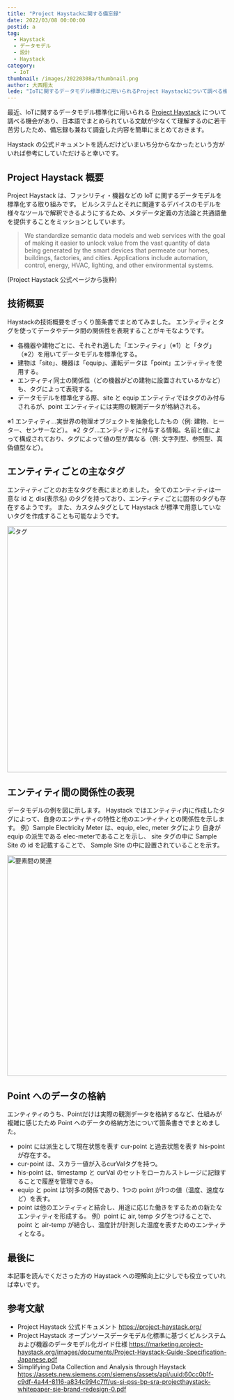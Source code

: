 ```yaml
---
title: "Project Haystackに関する備忘録"
date: 2022/03/08 00:00:00
postid: a
tag:
  - Haystack
  - データモデル
  - 設計
  - Haystack
category:
  - IoT
thumbnail: /images/20220308a/thumbnail.png
author: 大西翔太
lede: "IoTに関するデータモデル標準化に用いられるProject Haystackについて調べる機会があり、日本語でまとめられている文献が少なくて理解するのに若干苦労したため、備忘録も兼ねて調査した内容を簡単にまとめておきます。Project Haystack は、ファシリティ・機器などの IoT に関するデータモデルを標準化する取り組みです。ビルシステムとそれに関連するデバイスのモデルを様々なツールで解釈できるようにするため..."
---
```


最近、IoTに関するデータモデル標準化に用いられる [Project Haystack](https://project-haystack.org/) について調べる機会があり、日本語でまとめられている文献が少なくて理解するのに若干苦労したため、備忘録も兼ねて調査した内容を簡単にまとめておきます。

Haystack の公式ドキュメントを読んだけどいまいち分からなかったという方がいれば参考にしていただけると幸いです。

## Project Haystack 概要

Project Haystack は、ファシリティ・機器などの IoT に関するデータモデルを標準化する取り組みです。
ビルシステムとそれに関連するデバイスのモデルを様々なツールで解釈できるようにするため、メタデータ定義の方法論と共通語彙を提供することをミッションとしています。

> We standardize semantic data models and web services with the goal of making it easier to unlock value from the vast quantity of data being generated by the smart devices that permeate our homes, buildings, factories, and cities.
Applications include automation, control, energy, HVAC, lighting, and other environmental systems.

(Project Haystack 公式ページから抜粋)

## 技術概要

Haystackの技術概要をざっくり箇条書でまとめてみました。
エンティティとタグを使ってデータやデータ間の関係性を表現することがキモなようです。

- 各機器や建物ごとに、それぞれ適した「エンティティ」（※1）と「タグ」（※2）を用いてデータモデルを標準化する。
- 建物は「site」、機器は「equip」、運転データは「point」エンティティを使用する。
- エンティティ同士の関係性（どの機器がどの建物に設置されているかなど）も、タグによって表現する。
- データモデルを標準化する際、site と equip エンティティではタグのみ付与されるが、point エンティティには実際の観測データが格納される。

※1 エンティティ…実世界の物理オブジェクトを抽象化したもの（例: 建物、ヒーター、センサーなど）。
※2 タグ…エンティティに付与する情報。名前と値によって構成されており、タグによって値の型が異なる（例: 文字列型、参照型、真偽値型など）。

## エンティティごとの主なタグ

エンティティごとのお主なタグを表にまとめました。
全てのエンティティは一意な id と dis(表示名) のタグを持っており、エンティティごとに固有のタグも存在するようです。
また、カスタムタグとして Haystack が標準で用意していないタグを作成することも可能なようです。

<img src="/images/20220308a/タグ.png" alt="タグ" width="1200" height="565" loading="lazy">

## エンティティ間の関係性の表現

データモデルの例を図に示します。
Haystack ではエンティティ内に作成したタグによって、自身のエンティティの特性と他のエンティティとの関係性を示します。
例）Sample Electricity Meter は、equip, elec, meter タグにより 自身が equip の派生である elec-meterであることを示し、 site タグの中に Sample Site の id を記載することで、 Sample Site の中に設置されていることを示す。

<img src="/images/20220308a/要素間の関連.png" alt="要素間の関連" width="1200" height="506" loading="lazy">

## Point へのデータの格納

エンティティのうち、Pointだけは実際の観測データを格納するなど、仕組みが複雑に感じたため Point へのデータの格納方法について箇条書きでまとめました。

- point には派生として現在状態を表す cur-point と過去状態を表す his-point が存在する。
- cur-point は、スカラー値が入るcurValタグを持つ。
- his-point は、timestamp と curVal のセットをローカルストレージに記録することで履歴を管理できる。
- equip と point は1対多の関係であり、1つの point が1つの値（温度、速度など）を表す。
- point は他のエンティティと結合し、用途に応じた働きをするための新たなエンティティを形成する。
例）point に air, temp タグをつけることで、 point と air-temp が結合し、温度計が計測した温度を表すためのエンティティとなる。

## 最後に

本記事を読んでくださった方の Haystack への理解向上に少しでも役立っていれば幸いです。

## 参考文献

- Project Haystack 公式ドキュメント
https://project-haystack.org/
- Project Haystack オープンソースデータモデル化標準に基づくビルシステムおよび機器のデータモデル化ガイド仕様
https://marketing.project-haystack.org/images/documents/Project-Haystack-Guide-Specification-Japanese.pdf
- Simplifying Data Collection and Analysis through Haystack
https://assets.new.siemens.com/siemens/assets/api/uuid:60cc0b1f-c9df-4a44-8116-a834c994c7ff/us-si-pss-bp-sra-projecthaystack-whitepaper-sie-brand-redesign-0.pdf
